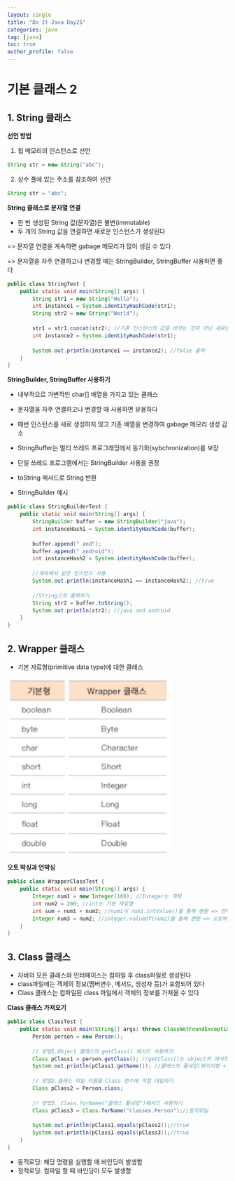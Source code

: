 ```yaml
---
layout: single
title: "Do It Java Day25"
categories: java
tag: [java]
toc: true
author_profile: false  
---
```

# 기본 클래스 2

## 1. String 클래스

**선언 방법**

1. 힙 메모리의 인스턴스로 선언

```java
String str = new String("abc");
```

2. 상수 풀에 있는 주소를 참조하여 선언

```java
String str = "abc";
```



**String 클래스로 문자열 연결**

* 한 번 생성된 String 값(문자열)은 불변(immutable)
* 두 개의 String 값을 연결하면 새로운 인스턴스가 생성된다

=> 문자열 연결을 계속하면 gabage 메모리가 많이 생길 수 있다

=> 문자열을 자주 연결하고나 변경할 때는 StringBuilder, StringBuffer 사용하면 좋다

```java
public class StringTest {
	public static void main(String[] args) {
		String str1 = new String("Hello");
		int instance1 = System.identityHashCode(str1);
		String str2 = new String("World");
		
		str1 = str1.concat(str2); //기존 인스턴스의 값을 바꾸는 것이 아닌 새로운 인스턴스 생성
		int instance2 = System.identityHashCode(str1);
		
		System.out.println(instance1 == instance2); //false 출력
	}
}
```



**StringBuilder, StringBuffer 사용하기**

* 내부적으로 가변적인 char[] 배열을 가지고 있는 클래스
* 문자열을 자주 연결하고나 변경할 때 사용하면 유용하다
* 매번 인스턴스를 새로 생성하지 않고 기존 배열을 변경하여 gabage 메모리 생성 감소
* StringBuffer는 멀티 쓰레드 프로그래밍에서 동기화(sybchronization)를 보장
* 단일 쓰레드 프로그램에서는 StringBuilder 사용을 권장
* toString 메서드로 String 반환



* StringBuilder 예시

```java
public class StringBuilderTest {
	public static void main(String[] args) {
		StringBuilder buffer = new StringBuilder("java");
		int instanceHash1 = System.identityHashCode(buffer);
		
		buffer.append(" and");
		buffer.append(" android");
		int instanceHash2 = System.identityHashCode(buffer);
		
		//계속해서 같은 인스턴스 사용
		System.out.println(instanceHash1 == instanceHash2); //true
		
		//String으로 출력하기
		String str2 = buffer.toString();
		System.out.println(str2); //java and android
	}
}
```



## 2. Wrapper 클래스

* 기본 자료형(primitive data type)에 대한 클래스

<img src="../../images/Do_It_Java/Day25/image1.png" style="zoom: 80%;" />

**오토 박싱과 언박싱**

```java
public class WrapperClassTest {
	public static void main(String[] args) {
		Integer num1 = new Integer(100); //Integer는 객체
		int num2 = 200; //int는 기본 자료형
		int sum = num1 + num2; //num1이 num1.intValue()를 통해 변환 => 언박싱
		Integer num3 = num2; //integer.valueOf(num2)를 통해 변환 => 오토박싱
	}
}
```



## 3. Class 클래스

* 자바의 모든 클래스와 인터페이스는 컴파일 후 class파일로 생성된다
* class파일에는 객체의 정보(멤버변수, 메서드, 생성자 등)가 포함되어 있다
* Class 클래스는 컴파일된 class 파일에서 객체의 정보를 가져올 수 있다



**Class 클래스 가져오기**

```java
public class ClassTest {
	public static void main(String[] args) throws ClassNotFoundException {
		Person person = new Person();
		
		// 방법1.Object 클래스의 getClass() 메서드 사용하기
		Class pClass1 = person.getClass(); //getClass()는 object의 메서드로 Class 클래스를 반환해준다
		System.out.println(pClass1.getName()); //클래스의 풀네임(패키지명 + 클래스명)
		
		// 방법2.클래스 파일 이름을 Class 변수에 직접 대입하기
		Class pClass2 = Person.class; 
		
		// 방법3. Class.forName("클래스 풀네임")메서드 사용하기
		Class pClass3 = Class.forName("classex.Person");//동적로딩
		
		System.out.println(pClass1.equals(pClass2));//true
		System.out.println(pClass1.equals(pClass3));//true
	}
}
```



* 동적로딩: 해당 명령을 실행할 때 바인딩이 발생함
* 정적로딩: 컴파일 할 때 바인딩이 모두 발생함
